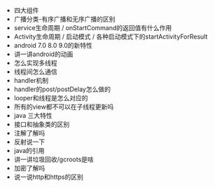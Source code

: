 * 四大组件
* 广播分类-有序广播和无序广播的区别
* service生命周期 / onStartCommand的返回值有什么作用
* Activity生命周期 / 启动模式 / 各种启动模式下的startActivityForResult
* android 7.0 8.0 9.0的新特性
* 讲一讲android的动画
* 怎么实现多线程
* 线程间怎么通信
* handler机制
* handler的post/postDelay怎么做的
* looper和线程是怎么对应的
* 所有的view都不可以在子线程更新吗
* java 三大特性
* 接口和抽象类的区别
* 注解了解吗
* 反射说一下
* java的引用
* 讲一讲垃圾回收/gcroots是啥
* 加密了解吗
* 说一说http和https的区别